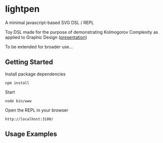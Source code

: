 # lightpen
A minimal javascript-based SVG DSL / REPL

Toy DSL made for the purpose of demonstrating Kolmogorov Complexity as applied to Graphic Design ([presentation](https://www.slideshare.net/alekbr/kolmogorov-complexity-art-and-all-that))

To be extended for broader use...

## Getting Started

Install package dependencies

```console
npm install
```

Start

```console
node bin/www
```


Open the REPL in your browser

```console
http://localhost:3100/
```

## Usage Examples